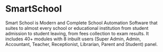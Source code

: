 # SmartSchool
Smart School is Modern and Complete School Automation Software that suites to almost every school or educational institution from student admission to student leaving, from fees collection to exam results. It includes 40+ modules with 8 inbuilt users (Super Admin, Admin, Accountant, Teacher, Receptionist, Librarian, Parent and Student) panel.
